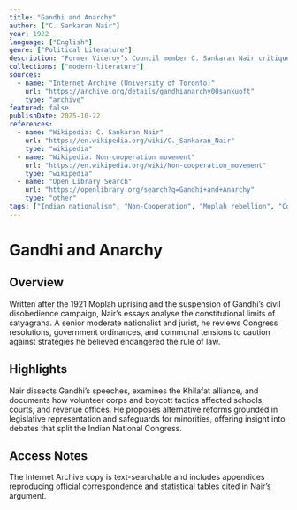 ```yaml
---
title: "Gandhi and Anarchy"
author: ["C. Sankaran Nair"]
year: 1922
language: ["English"]
genre: ["Political Literature"]
description: "Former Viceroy’s Council member C. Sankaran Nair critiques Gandhi’s non-cooperation campaign in this 1922 study, arguing that agitation without constitutional safeguards risked communal violence and administrative breakdown."
collections: ["modern-literature"]
sources:
  - name: "Internet Archive (University of Toronto)"
    url: "https://archive.org/details/gandhianarchy00sankuoft"
    type: "archive"
featured: false
publishDate: 2025-10-22
references:
  - name: "Wikipedia: C. Sankaran Nair"
    url: "https://en.wikipedia.org/wiki/C._Sankaran_Nair"
    type: "wikipedia"
  - name: "Wikipedia: Non-cooperation movement"
    url: "https://en.wikipedia.org/wiki/Non-cooperation_movement"
    type: "wikipedia"
  - name: "Open Library Search"
    url: "https://openlibrary.org/search?q=Gandhi+and+Anarchy"
    type: "other"
tags: ["Indian nationalism", "Non-Cooperation", "Moplah rebellion", "Colonial politics", "Public domain"]
---
```


# Gandhi and Anarchy

## Overview
Written after the 1921 Moplah uprising and the suspension of Gandhi’s civil disobedience campaign, Nair’s essays analyse the constitutional limits of satyagraha. A senior moderate nationalist and jurist, he reviews Congress resolutions, government ordinances, and communal tensions to caution against strategies he believed endangered the rule of law.

## Highlights
Nair dissects Gandhi’s speeches, examines the Khilafat alliance, and documents how volunteer corps and boycott tactics affected schools, courts, and revenue offices. He proposes alternative reforms grounded in legislative representation and safeguards for minorities, offering insight into debates that split the Indian National Congress.

## Access Notes
The Internet Archive copy is text-searchable and includes appendices reproducing official correspondence and statistical tables cited in Nair’s argument.
